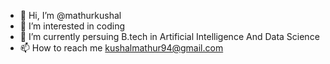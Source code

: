 - 👋 Hi, I’m @mathurkushal
- 👀 I’m interested in coding
- 🌱 I’m currently persuing B.tech in Artificial Intelligence And Data Science
- 📫 How to reach me kushalmathur94@gmail.com

<!---
mathurkushal/mathurkushal is a ✨ special ✨ repository because its `README.md` (this file) appears on your GitHub profile.
You can click the Preview link to take a look at your changes.
--->
